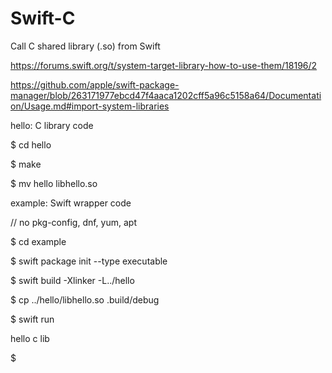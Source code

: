 # Swift-C
Call C shared library (.so) from Swift

https://forums.swift.org/t/system-target-library-how-to-use-them/18196/2

https://github.com/apple/swift-package-manager/blob/263171977ebcd47f4aaca1202cff5a96c5158a64/Documentation/Usage.md#import-system-libraries

hello: C library code

$ cd hello

$ make

$ mv hello libhello.so

example: Swift wrapper code

// no pkg-config, dnf, yum, apt

$ cd example

$ swift package init --type executable

$ swift build -Xlinker -L../hello

$ cp ../hello/libhello.so .build/debug

$ swift run

hello c lib

$
